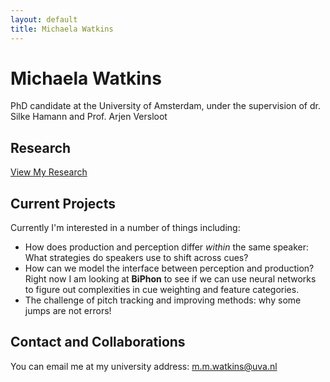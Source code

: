 ```yaml
---
layout: default
title: Michaela Watkins
---
```


# Michaela Watkins

PhD candidate at the University of Amsterdam, under the supervision of dr. Silke Hamann and Prof. Arjen Versloot

## Research

[View My Research](/research.html/)

## Current Projects

Currently I'm interested in a number of things including:

- How does production and perception differ _within_ the same speaker: What strategies do speakers use to shift across cues?
- How can we model the interface between perception and production? Right now I am looking at **BiPhon** to see if we can use neural networks to figure out complexities in cue weighting and feature categories.
- The challenge of pitch tracking and improving methods: why some jumps are not errors! 

## Contact and Collaborations

You can email me at my university address: m.m.watkins@uva.nl
